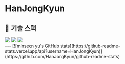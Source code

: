 # HanJongKyun

## 🚀 기술 스택
<div align="left">
<img src="https://img.shields.io/badge/Java-007396?style=for-the-badge&logo=java&logoColor=white">
<img src="https://img.shields.io/badge/Spring_Boot-6DB33F?style=for-the-badge&logo=springboot&logoColor=white">
<img src="https://img.shields.io/badge/MySQL-4479A1?style=for-the-badge&logo=mysql&logoColor=white">
</div>
---
[![minseon yu's GitHub stats](https://github-readme-stats.vercel.app/api?username=HanJongKyun)](https://github.com/HanJongKyun/github-readme-stats)



